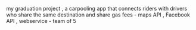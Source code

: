 my graduation project , a carpooling app that connects riders with drivers who
share the same destination and share gas fees - maps API , Facebook API , webservice - team of 5 

